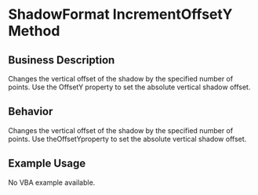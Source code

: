 # ShadowFormat IncrementOffsetY Method

## Business Description
Changes the vertical offset of the shadow by the specified number of points. Use the OffsetY property to set the absolute vertical shadow offset.

## Behavior
Changes the vertical offset of the shadow by the specified number of points. Use theOffsetYproperty to set the absolute vertical shadow offset.

## Example Usage
No VBA example available.